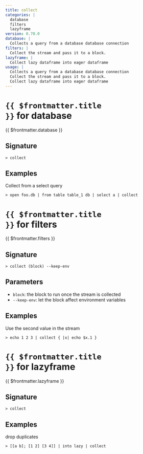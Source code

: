 ```yaml
---
title: collect
categories: |
  database
  filters
  lazyframe
version: 0.70.0
database: |
  Collects a query from a database database connection
filters: |
  Collect the stream and pass it to a block.
lazyframe: |
  Collect lazy dataframe into eager dataframe
usage: |
  Collects a query from a database database connection
  Collect the stream and pass it to a block.
  Collect lazy dataframe into eager dataframe
---
```


# <code>{{ $frontmatter.title }}</code> for database

<div class='command-title'>{{ $frontmatter.database }}</div>

## Signature

```> collect ```

## Examples

Collect from a select query
```shell
> open foo.db | from table table_1 db | select a | collect
```

# <code>{{ $frontmatter.title }}</code> for filters

<div class='command-title'>{{ $frontmatter.filters }}</div>

## Signature

```> collect (block) --keep-env```

## Parameters

 -  `block`: the block to run once the stream is collected
 -  `--keep-env`: let the block affect environment variables

## Examples

Use the second value in the stream
```shell
> echo 1 2 3 | collect { |x| echo $x.1 }
```

# <code>{{ $frontmatter.title }}</code> for lazyframe

<div class='command-title'>{{ $frontmatter.lazyframe }}</div>

## Signature

```> collect ```

## Examples

drop duplicates
```shell
> [[a b]; [1 2] [3 4]] | into lazy | collect
```
